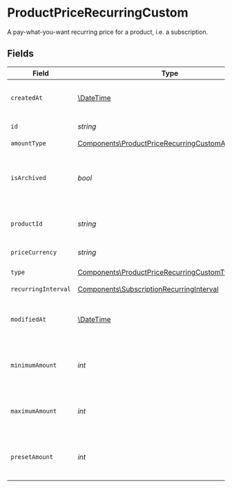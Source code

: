 # ProductPriceRecurringCustom

A pay-what-you-want recurring price for a product, i.e. a subscription.


## Fields

| Field                                                                                                                | Type                                                                                                                 | Required                                                                                                             | Description                                                                                                          |
| -------------------------------------------------------------------------------------------------------------------- | -------------------------------------------------------------------------------------------------------------------- | -------------------------------------------------------------------------------------------------------------------- | -------------------------------------------------------------------------------------------------------------------- |
| `createdAt`                                                                                                          | [\DateTime](https://www.php.net/manual/en/class.datetime.php)                                                        | :heavy_check_mark:                                                                                                   | Creation timestamp of the object.                                                                                    |
| `id`                                                                                                                 | *string*                                                                                                             | :heavy_check_mark:                                                                                                   | The ID of the price.                                                                                                 |
| `amountType`                                                                                                         | [Components\ProductPriceRecurringCustomAmountType](../../Models/Components/ProductPriceRecurringCustomAmountType.md) | :heavy_check_mark:                                                                                                   | N/A                                                                                                                  |
| `isArchived`                                                                                                         | *bool*                                                                                                               | :heavy_check_mark:                                                                                                   | Whether the price is archived and no longer available.                                                               |
| `productId`                                                                                                          | *string*                                                                                                             | :heavy_check_mark:                                                                                                   | The ID of the product owning the price.                                                                              |
| `priceCurrency`                                                                                                      | *string*                                                                                                             | :heavy_check_mark:                                                                                                   | The currency.                                                                                                        |
| `type`                                                                                                               | [Components\ProductPriceRecurringCustomType](../../Models/Components/ProductPriceRecurringCustomType.md)             | :heavy_check_mark:                                                                                                   | The type of the price.                                                                                               |
| `recurringInterval`                                                                                                  | [Components\SubscriptionRecurringInterval](../../Models/Components/SubscriptionRecurringInterval.md)                 | :heavy_check_mark:                                                                                                   | N/A                                                                                                                  |
| `modifiedAt`                                                                                                         | [\DateTime](https://www.php.net/manual/en/class.datetime.php)                                                        | :heavy_check_mark:                                                                                                   | Last modification timestamp of the object.                                                                           |
| `minimumAmount`                                                                                                      | *int*                                                                                                                | :heavy_check_mark:                                                                                                   | The minimum amount the customer can pay.                                                                             |
| `maximumAmount`                                                                                                      | *int*                                                                                                                | :heavy_check_mark:                                                                                                   | The maximum amount the customer can pay.                                                                             |
| `presetAmount`                                                                                                       | *int*                                                                                                                | :heavy_check_mark:                                                                                                   | The initial amount shown to the customer.                                                                            |